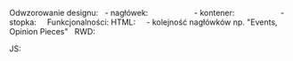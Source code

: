Odwzorowanie designu:
  <!-- - szerokość strony inna niż w projekcie graficznym -->
	- nagłówek:
    <!-- - linki oraz menu - kolor, odległości między elementami nawigacji -->
		<!-- - cieniowanie tła -->
    <!-- - linia rozdzielająca menu oraz koszyk -->
    <!-- - pozycja logo -->
    <!-- - brak wyszukiwarki -->
    <!-- - linia rozdzialjąca nagłówek oraz kontener główny -->
	- kontener:
    <!-- - karuzela - wypunktowanie slajdów - odeległości między punktami -->
		<!-- - "Events" - czcionka (rozmiar, grubość, wysokość linii) -->
    <!-- - "The Strategist" - padding, czcionka (rozmiar, grubość, wysokość linii) -->
    <!-- - "Opinion Pieces" - czcionka (rozmiar, grubość, wysokość linii) -->
    <!-- - "Promotional Campaign" - skala obrazu, opis bannera, linia rozdzielająca obraz i pasek linku -->
    <!-- - "Latest Tweets" - tło, czcionka (rozmiar, grubość, wysokość linii), linia za ostatnim elementem -->
	- stopka:
		<!-- - odległości między elementami - social media -->
    <!-- - grafitowy pasek -->
Funkcjonalności:
	<!-- - brak możliwości wysłania formularza wyszukiwarki -->
	<!-- - karuzela - karuzela nie rotuje, funkcjonalności next/prev oraz wypunktowanie nie przewijają slajdów, play/pause powinna zatrzymywać karuzelę i dawać możliwośc ponownego jej uruchomienia -->
HTML:
  <!-- - brak formularza wyszukiwarki -->
  - kolejność nagłówków np. "Events, Opinion Pieces"
  <!-- - brak alternatywy dla klikalnych elementów graficznych np. social media -->
RWD:
  <!-- - 768px - brak menu głównego, logo zachodzi na banner -->

JS:
  <!-- - brak obsługi funkcjonalności przy wyłączonym JS -->
